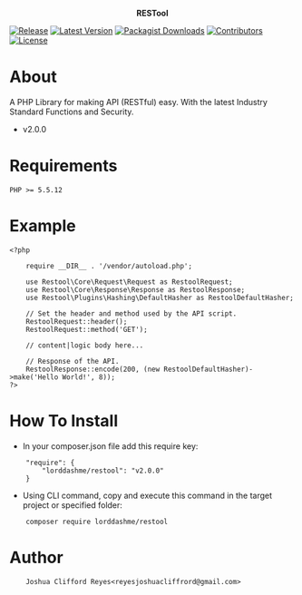 
<p align="center">
	<a>
		<b>RESTool</b>
	</a>
</p>

[![Release](https://img.shields.io/github/release/lorddashme/restool.svg?colorB=e50000)](https://github.com/LordDashMe/restool/releases) [![Latest Version](https://img.shields.io/packagist/v/lorddashme/restool.svg?colorB=00e500)](https://packagist.org/packages/lorddashme/restool) [![Packagist Downloads](https://img.shields.io/packagist/dt/lorddashme/restool.svg?colorB=00e500)](https://packagist.org/packages/lorddashme/restool/stats) [![Contributors](https://img.shields.io/github/contributors/lorddashme/restool.svg?colorB=00e500)](https://github/contributors/lorddashme/restool) [![License](https://img.shields.io/packagist/l/lorddashme/restool.svg)](https://packagist.org/l/lorddashme/restool) 

# About
A PHP Library for making API (RESTful) easy. With the latest Industry Standard Functions and Security.
* v2.0.0

# Requirements
```
PHP >= 5.5.12
```

# Example
```
<?php

	require __DIR__ . '/vendor/autoload.php';

	use Restool\Core\Request\Request as RestoolRequest;
	use Restool\Core\Response\Response as RestoolResponse;
	use Restool\Plugins\Hashing\DefaultHasher as RestoolDefaultHasher;

	// Set the header and method used by the API script.
	RestoolRequest::header();
	RestoolRequest::method('GET');

	// content|logic body here...

	// Response of the API.
	RestoolResponse::encode(200, (new RestoolDefaultHasher)->make('Hello World!', 8));
?>
```

# How To Install
* In your composer.json file add this require key:

```
	"require": {
        "lorddashme/restool": "v2.0.0"
	}
```

* Using CLI command, copy and execute this command in the target project or specified folder:
```
	composer require lorddashme/restool
```

# Author
```
	Joshua Clifford Reyes<reyesjoshuacliffrord@gmail.com>
```

